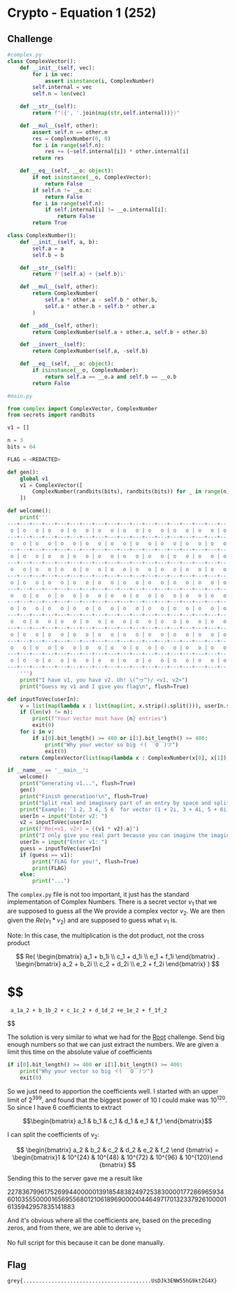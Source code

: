# Crypto - Equation 1 (252)

## Challenge

```python
#complex.py
class ComplexVector():
    def __init__(self, vec):
        for i in vec:
            assert isinstance(i, ComplexNumber)
        self.internal = vec
        self.n = len(vec)

    def __str__(self):
        return f"({', '.join(map(str,self.internal))})"

    def __mul__(self, other):
        assert self.n == other.n
        res = ComplexNumber(0, 0)
        for i in range(self.n):
            res += (~self.internal[i]) * other.internal[i]
        return res

    def __eq__(self, __o: object):
        if not isinstance(__o, ComplexVector):
            return False
        if self.n != __o.n:
            return False
        for i in range(self.n):
            if self.internal[i] != __o.internal[i]:
                return False
        return True

class ComplexNumber():
    def __init__(self, a, b):
        self.a = a
        self.b = b

    def __str__(self):
        return f'{self.a} + {self.b}i'

    def __mul__(self, other):
        return ComplexNumber(
            self.a * other.a - self.b * other.b,
            self.a * other.b + self.b * other.a
        )

    def __add__(self, other):
        return ComplexNumber(self.a + other.a, self.b + other.b)

    def __invert__(self):
        return ComplexNumber(self.a, -self.b)

    def __eq__(self, __o: object):
        if isinstance(__o, ComplexNumber):
            return self.a == __o.a and self.b == __o.b
        return False
```

```python
#main.py

from complex import ComplexVector, ComplexNumber
from secrets import randbits

v1 = []

n = 3
bits = 64

FLAG = <REDACTED>

def gen():
    global v1
    v1 = ComplexVector([
        ComplexNumber(randbits(bits), randbits(bits)) for _ in range(n)
    ])

def welcome():
    print('''
---+---+---+---+---+---+---+---+---+---+---+---+---+---+---+---+---+--
 o | o   o | o   o | o   o | o   o | o   o | o   o | o   o | o   o | o
---+---+---+---+---+---+---+---+---+---+---+---+---+---+---+---+---+--
 o   o | o   o | o   o | o   o | o   o | o   o | o   o | o   o | o   o
---+---+---+---+---+---+---+---+---+---+---+---+---+---+---+---+---+--
 o | o   o | o   o | o   o | o   o | o   o | o   o | o   o | o   o | o
---+---+---+---+---+---+---+---+---+---+---+---+---+---+---+---+---+--
 o   o | o   o | o   o | o   o | o   o | o   o | o   o | o   o | o   o
---+---+---+---+---+---+---+---+---+---+---+---+---+---+---+---+---+--
 o | o   o | o   o | o   o | o   o | o   o | o   o | o   o | o   o | o
---+---+---+---+---+---+---+---+---+---+---+---+---+---+---+---+---+--
 o   o | o   o | o   o | o   o | o   o | o   o | o   o | o   o | o   o
---+---+---+---+---+---+---+---+---+---+---+---+---+---+---+---+---+--
 o | o   o | o   o | o   o | o   o | o   o | o   o | o   o | o   o | o
---+---+---+---+---+---+---+---+---+---+---+---+---+---+---+---+---+--
 o   o | o   o | o   o | o   o | o   o | o   o | o   o | o   o | o   o
---+---+---+---+---+---+---+---+---+---+---+---+---+---+---+---+---+--
 o | o   o | o   o | o   o | o   o | o   o | o   o | o   o | o   o | o
---+---+---+---+---+---+---+---+---+---+---+---+---+---+---+---+---+--
 o   o | o   o | o   o | o   o | o   o | o   o | o   o | o   o | o   o
---+---+---+---+---+---+---+---+---+---+---+---+---+---+---+---+---+--
 o | o   o | o   o | o   o | o   o | o   o | o   o | o   o | o   o | o
---+---+---+---+---+---+---+---+---+---+---+---+---+---+---+---+---+--
    ''')
    print("I have v1, you have v2. Uh! \(^ヮ^)/ <v1, v2>")
    print("Guess my v1 and I give you flag\n", flush=True)

def inputToVec(userIn):
    v = list(map(lambda x : list(map(int, x.strip().split())), userIn.split(',')))
    if (len(v) != n):
        print(f"Your vector must have {n} entries")
        exit(0)
    for i in v:
        if i[0].bit_length() >= 400 or i[1].bit_length() >= 400:
            print("Why your vector so big ヾ( ￣O￣)ツ")
            exit(0)
    return ComplexVector(list(map(lambda x : ComplexNumber(x[0], x[1]), v)))

if __name__ == '__main__':
    welcome()
    print("Generating v1...", flush=True)
    gen()
    print("Finish generation!\n", flush=True)
    print("Split real and imaginary part of an entry by space and split entries by comma")
    print("Example: `1 2, 3 4, 5 6` for vector (1 + 2i, 3 + 4i, 5 + 6i)\n")
    userIn = input("Enter v2: ")
    v2 = inputToVec(userIn)
    print(f"Re(<v1, v2>) = {(v1 * v2).a}")
    print("I only give you real part because you can imagine the imaginary part (҂ `з´)\n")
    userIn = input("Enter v1: ")
    guess = inputToVec(userIn)
    if (guess == v1):
        print("FLAG for you!", flush=True)
        print(FLAG)
    else:
        print("...")

```

The `complex.py` file is not too important, it just has the standard implementation of Complex Numbers. There is a secret vector $v_1$ that we are supposed to guess all the We provide a complex vector $v_2$. We are then given the $Re(v_1 * v_2)$ and are supposed to guess what $v_1$ is.

Note: In this case, the multiplication is the dot product, not the cross product

$$
Re(
     \begin{bmatrix}
        a_1 + b_1i \\ c_1 + d_1i \\ e_1 + f_1i
     \end{bmatrix}
     .
     \begin{bmatrix}
         a_2 + b_2i \\ c_2 + d_2i \\ e_2 + f_2i
     \end{bmatrix}
)
$$

$$
=
     a_1a_2 + b_1b_2 + c_1c_2 + d_1d_2 +e_1e_2 + f_1f_2
$$

The solution is very similar to what we had for the [Root](./root.md) challenge. Send big enough numbers so that we can just extract the numbers. We are given a limit this time on the absolute value of coefficients

```python
if i[0].bit_length() >= 400 or i[1].bit_length() >= 400:
    print("Why your vector so big ヾ( ￣O￣)ツ")
    exit(0)
```

So we just need to apportion the coefficients well. I started with an upper limit of $2^{399}$, and found that the biggest power of 10 I could make was $10^{120}$. So since I have 6 coefficients to extract

$$\begin{bmatrix} a_1 & b_1 & c_1 & d_1 &  e_1 & f_1 \end{bmatrix}$$

I can split the coefficients of $v_2$:

$$
\begin{bmatrix} a_2 & b_2 & c_2 & d_2 &  e_2 & f_2 \end
{bmatrix} = \begin{bmatrix}1  & 10^{24} & 10^{48} & 10^{72} &  10^{96} & 10^{120}\end
{bmatrix}
$$

Sending this to the server gave me a result like

$2278367996175269944000001391854838249725383000017728696593460103555000016569556801210618969000004464971701323379261000016135942957835141883$

And it's obvious where all the coefficients are, based on the preceding zeros, and from there, we are able to derive $v_1$

No full script for this because it can be done manually.

## Flag

```
grey{.........................................UsDJk3ENW55hG9ktZG4X}
```
